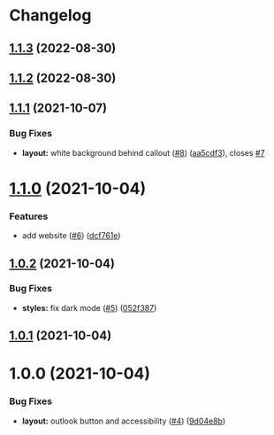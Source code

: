 # Changelog

## [1.1.3](https://github.com/American-Technion-Society/email-templates/compare/v1.1.2...v1.1.3) (2022-08-30)

## [1.1.2](https://github.com/American-Technion-Society/email-templates/compare/v1.1.1...v1.1.2) (2022-08-30)

## [1.1.1](https://github.com/American-Technion-Society/email-templates/compare/v1.1.0...v1.1.1) (2021-10-07)


### Bug Fixes

* **layout:** white background behind callout ([#8](https://github.com/American-Technion-Society/email-templates/issues/8)) ([aa5cdf3](https://github.com/American-Technion-Society/email-templates/commit/aa5cdf3f845d2600dfbd25bcf5e2526773cdc746)), closes [#7](https://github.com/American-Technion-Society/email-templates/issues/7)

# [1.1.0](https://github.com/American-Technion-Society/email-templates/compare/v1.0.2...v1.1.0) (2021-10-04)


### Features

* add website ([#6](https://github.com/American-Technion-Society/email-templates/issues/6)) ([dcf761e](https://github.com/American-Technion-Society/email-templates/commit/dcf761ed82aa427142adfd8b83307c67d0ceefac))

## [1.0.2](https://github.com/American-Technion-Society/email-templates/compare/v1.0.1...v1.0.2) (2021-10-04)


### Bug Fixes

* **styles:** fix dark mode ([#5](https://github.com/American-Technion-Society/email-templates/issues/5)) ([052f387](https://github.com/American-Technion-Society/email-templates/commit/052f3877f77a76b243b76059a2bb3f039de0dc5b))

## [1.0.1](https://github.com/American-Technion-Society/email-templates/compare/v1.0.0...v1.0.1) (2021-10-04)

# 1.0.0 (2021-10-04)


### Bug Fixes

* **layout:** outlook button and accessibility  ([#4](https://github.com/American-Technion-Society/email-templates/issues/4)) ([9d04e8b](https://github.com/American-Technion-Society/email-templates/commit/9d04e8bcb38fa53e9e02bc4d52e03a5e3ac83932))
